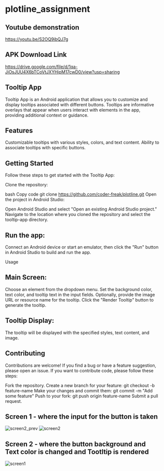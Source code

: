 # plotline_assignment
## Youtube demonstration
https://youtu.be/S2OQ9ibQJ7g

## APK Download Link
https://drive.google.com/file/d/1qa-JiOsJUU4X6bTCoVtJXYHipM17cwD0/view?usp=sharing

## Tooltip App
Tooltip App is an Android application that allows you to customize and display tooltips associated with different buttons. Tooltips are informative overlays that appear when users interact with elements in the app, providing additional context or guidance.

## Features
Customizable tooltips with various styles, colors, and text content.
Ability to associate tooltips with specific buttons.



## Getting Started
Follow these steps to get started with the Tooltip App:

Clone the repository:

bash
Copy code
git clone https://github.com/coder-freak/plotline.git
Open the project in Android Studio:

Open Android Studio and select "Open an existing Android Studio project." Navigate to the location where you cloned the repository and select the tooltip-app directory.

## Run the app:

Connect an Android device or start an emulator, then click the "Run" button in Android Studio to build and run the app.

Usage
## Main Screen:

Choose an element from the dropdown menu.
Set the background color, text color, and tooltip text in the input fields.
Optionally, provide the image URL or resource name for the tooltip.
Click the "Render Tooltip" button to generate the tooltip.
## Tooltip Display:

The tooltip will be displayed with the specified styles, text content, and image.
## Contributing
Contributions are welcome! If you find a bug or have a feature suggestion, please open an issue. If you want to contribute code, please follow these steps:

Fork the repository.
Create a new branch for your feature: git checkout -b feature-name
Make your changes and commit them: git commit -m "Add some feature"
Push to your fork: git push origin feature-name
Submit a pull request.

## Screen 1 - where the input for the button is taken
![screen2_prev](https://github.com/coder-freak/plotline/assets/82790440/95bb14b7-b452-4195-a0cc-af4da2b69ee5)
![screen2](https://github.com/coder-freak/plotline/assets/82790440/2800f4c7-9e8f-43a1-866c-2f412c935bbb)

## Screen 2 - where the button background and Text color is changed and Tootltip is rendered
![screen1](https://github.com/coder-freak/plotline/assets/82790440/b9541c59-068b-447e-9cd9-0a5b77ee5f14)



